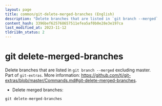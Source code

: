 ```yaml
---
layout: page
title: common/git-delete-merged-branches (English)
description: "Delete branches that are listed in `git branch --merged` excluding master."
content_hash: 3396bef625768657511efea5af0b0e28e3e197ca
last_modified_at: 2023-11-12
tldri18n_status: 2
---
```

# git delete-merged-branches

Delete branches that are listed in `git branch --merged` excluding master.
Part of `git-extras`.
More information: <https://github.com/tj/git-extras/blob/master/Commands.md#git-delete-merged-branches>.

- Delete merged branches:

`git delete-merged-branches`
